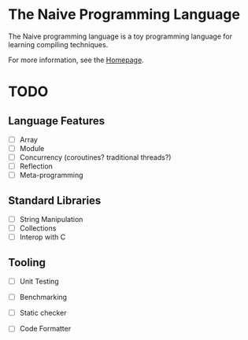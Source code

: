 # The Naive Programming Language

The Naive programming language is a toy programming language for learning compiling techniques.

For more information, see the [Homepage](naive-lang.github.io).

# TODO

## Language Features

- [ ] Array
- [ ] Module
- [ ] Concurrency (coroutines? traditional threads?)
- [ ] Reflection
- [ ] Meta-programming

## Standard Libraries

- [ ] String Manipulation
- [ ] Collections
- [ ] Interop with C

## Tooling

- [ ] Unit Testing
- [ ] Benchmarking
- [ ] Static checker
- [ ] Code Formatter

